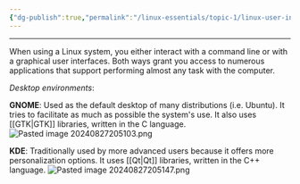 ```yaml
---
{"dg-publish":true,"permalink":"/linux-essentials/topic-1/linux-user-interfaces/","noteIcon":"1"}
---
```


---
When using a Linux system, you either interact with a command line or with a graphical user interfaces. Both ways grant you access to numerous applications that support performing almost any task with the computer.

_Desktop environments_:

**GNOME**: Used as the default desktop of many distributions (i.e. Ubuntu). It tries to facilitate as much as possible the system's use. It also uses [[GTK\|GTK]] libraries, written in the C language.
![Pasted image 20240827205103.png](/img/user/Linux%20Essentials/Topic%201/Reference%20images/Pasted%20image%2020240827205103.png)

**KDE**: Traditionally used by more advanced users because it offers more personalization options. It uses [[Qt\|Qt]] libraries, written in the C++ language.
![Pasted image 20240827205147.png](/img/user/Linux%20Essentials/Topic%201/Reference%20images/Pasted%20image%2020240827205147.png)